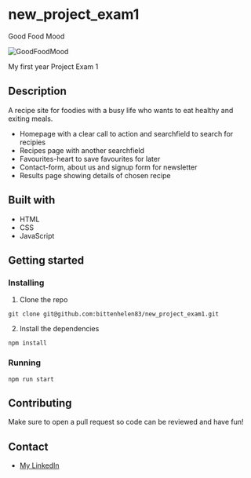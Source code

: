# new_project_exam1
Good Food Mood

![GoodFoodMood](https://user-images.githubusercontent.com/65275228/206206264-3e217231-43dd-4623-9afc-12e95e388bfb.jpg)

My first year Project Exam 1

## Description

A recipe site for foodies with a busy life who wants to eat healthy and exiting meals.

* Homepage with a clear call to action and searchfield to search for recipies
* Recipes page with another searchfield
* Favourites-heart to save favourites for later
* Contact-form, about us and signup form for newsletter
* Results page showing details of chosen recipe

## Built with

* HTML
* CSS
* JavaScript

## Getting started

### Installing

1. Clone the repo

```
git clone git@github.com:bittenhelen83/new_project_exam1.git
```
2. Install the dependencies

```
npm install
```

### Running

```
npm run start
```

## Contributing

Make sure to open a pull request so code can be reviewed and have fun!

## Contact

- [My LinkedIn](https://www.linkedin.com/in/bittenberntsen/)

